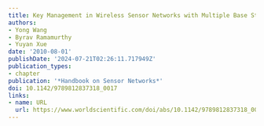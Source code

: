 ```yaml
---
title: Key Management in Wireless Sensor Networks with Multiple Base Stations
authors:
- Yong Wang
- Byrav Ramamurthy
- Yuyan Xue
date: '2010-08-01'
publishDate: '2024-07-21T02:26:11.717949Z'
publication_types:
- chapter
publication: '*Handbook on Sensor Networks*'
doi: 10.1142/9789812837318_0017
links:
- name: URL
  url: https://www.worldscientific.com/doi/abs/10.1142/9789812837318_0017
---
```


